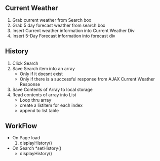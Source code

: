 ## Current Weather
1. Grab current weather from Search box
2. Grab 5 day forecast weather from search box
3. Insert Current weather information into Current Weather Div
4. Insert 5-Day Forecast information into forecast div

## History
1. Click Search
2. Save Search item into an array
    * Only if it doesnt exist
    * Only if there is a successful response from AJAX Current Weather Response
3. Save Contents of Array to local storage
4. Read contents of array into List
    * Loop thru array
    * create a listitem for each index
    * append to list table

## WorkFlow
* On Page load
    1. displayHistory()
* On Search
    *setHistory()
    * displayHistory()

 